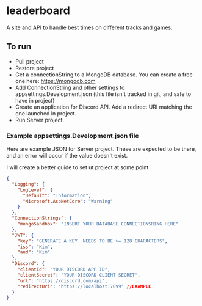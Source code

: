 # leaderboard

A site and API to handle best times on different tracks and games. 

## To run

- Pull project
- Restore project 
- Get a connectionString to a MongoDB database. You can create a free one here: https://mongodb.com
- Add ConnectionString and other settings to  appsettings.Development.json (this file isn't tracked in git, and safe to have in project)
- Create an application for Discord API. Add a redirect URI matching the one launched in project. 
- Run Server project.

### Example appsettings.Development.json file
Here are example JSON for Server project. These are expected to be there, and an error will occur if the value doesn't exist.

I will create a better guide to set ut project at some point

``` json
{
  "Logging": {
    "LogLevel": {
      "Default": "Information",
      "Microsoft.AspNetCore": "Warning"
    }
  },
  "ConnectionStrings": {
    "mongoSandbox": "INSERT YOUR DATABASE CONNECTIONSRING HERE"
  },
  "JWT": {
    "key": "GENERATE A KEY. NEEDS TO BE >= 128 CHARACTERS",
    "iss": "Kim",
    "aud": "Kim"
  },
  "Discord": {
    "clientId": "YOUR DISCORD APP ID",
    "clientSecret": "YOUR DISCORD CLIENT SECRET",
    "url": "https://discord.com/api",
    "redirectUri": "https://localhost:7099" //EXAMPLE
  }
}

```
